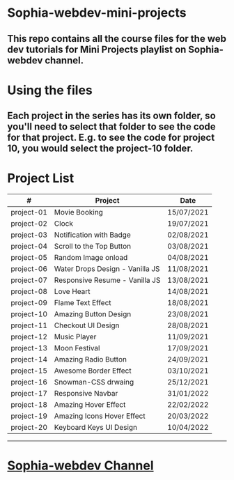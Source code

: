 # Sophia-webdev-mini-projects
This repo contains all the course files for the web dev tutorials for Mini Projects playlist on Sophia-webdev channel.
---
# Using the files
Each project in the series has its own folder, so you'll need to select that folder to see the code for that project. E.g. to see the code for project 10, you would select the project-10 folder.
---
# Project List
|#            |**Project**                                    |**Date**   
|-------------|-----------------------------------------------|----------|
|project-01   |Movie Booking                                 |15/07/2021
|project-02   |Clock                                          |19/07/2021
|project-03   |Notification with Badge                        |02/08/2021
|project-04   |Scroll to the Top Button                       |03/08/2021
|project-05   |Random Image onload                            |04/08/2021
|project-06   |Water Drops Design - Vanilla JS                |11/08/2021
|project-07   |Responsive Resume - Vanilla JS                 |13/08/2021
|project-08   |Love Heart                                     |14/08/2021
|project-09   |Flame Text Effect                              |18/08/2021
|project-10   |Amazing Button Design                          |23/08/2021
|project-11   |Checkout UI Design                             |28/08/2021
|project-12   |Music Player                                   |11/09/2021
|project-13   |Moon Festival                                  |17/09/2021
|project-14   |Amazing Radio Button                           |24/09/2021
|project-15   |Awesome Border Effect                          |03/10/2021
|project-16   |Snowman-CSS drwaing                            |25/12/2021
|project-17   |Responsive Navbar                              |31/01/2022
|project-18   |Amazing Hover Effect                           |22/02/2022
|project-19   |Amazing Icons Hover Effect                     |20/03/2022
|project-20   |Keyboard Keys UI Design                        |10/04/2022
---
# [Sophia-webdev Channel](https://space.bilibili.com/1468907420?spm_id_from=333.1007.0.0)

